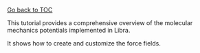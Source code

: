 [Go back to TOC](../../../README.md)

This tutorial provides a comprehensive overview of the molecular mechanics potentials implemented in Libra.

It shows how to create and customize the force fields.


